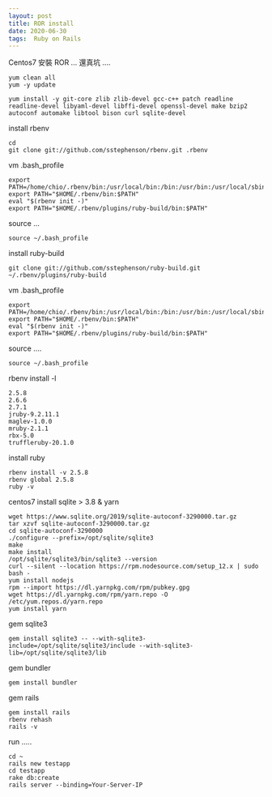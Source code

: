 ```yaml
---
layout: post
title: ROR install
date: 2020-06-30
tags:  Ruby on Rails
---
```


Centos7 安裝 ROR ... 還真坑 ....


```
yum clean all
yum -y update
```

```
yum install -y git-core zlib zlib-devel gcc-c++ patch readline readline-devel libyaml-devel libffi-devel openssl-devel make bzip2 autoconf automake libtool bison curl sqlite-devel
```

install rbenv
```
cd
git clone git://github.com/sstephenson/rbenv.git .rbenv
```

vm .bash_profile
```
export PATH=/home/chio/.rbenv/bin:/usr/local/bin:/bin:/usr/bin:/usr/local/sbin:/usr/sbin
export PATH="$HOME/.rbenv/bin:$PATH"
eval "$(rbenv init -)"
export PATH="$HOME/.rbenv/plugins/ruby-build/bin:$PATH"
```

source ...
```
source ~/.bash_profile
```

install ruby-build
```
git clone git://github.com/sstephenson/ruby-build.git ~/.rbenv/plugins/ruby-build
```

vm .bash_profile
```
export PATH=/home/chio/.rbenv/bin:/usr/local/bin:/bin:/usr/bin:/usr/local/sbin:/usr/sbin
export PATH="$HOME/.rbenv/bin:$PATH"
eval "$(rbenv init -)"
export PATH="$HOME/.rbenv/plugins/ruby-build/bin:$PATH"
```

source ....
```
source ~/.bash_profile
```

rbenv install -l
```
2.5.8
2.6.6
2.7.1
jruby-9.2.11.1
maglev-1.0.0
mruby-2.1.1
rbx-5.0
truffleruby-20.1.0

```

install ruby
```
rbenv install -v 2.5.8
rbenv global 2.5.8
ruby -v
```

centos7 install sqlite > 3.8 & yarn
```
wget https://www.sqlite.org/2019/sqlite-autoconf-3290000.tar.gz
tar xzvf sqlite-autoconf-3290000.tar.gz
cd sqlite-autoconf-3290000
./configure --prefix=/opt/sqlite/sqlite3
make 
make install
/opt/sqlite/sqlite3/bin/sqlite3 --version
curl --silent --location https://rpm.nodesource.com/setup_12.x | sudo bash -
yum install nodejs
rpm --import https://dl.yarnpkg.com/rpm/pubkey.gpg
wget https://dl.yarnpkg.com/rpm/yarn.repo -O /etc/yum.repos.d/yarn.repo
yum install yarn
```

gem sqlite3
```
gem install sqlite3 -- --with-sqlite3-include=/opt/sqlite/sqlite3/include --with-sqlite3-lib=/opt/sqlite/sqlite3/lib
```

gem bundler
```
gem install bundler
```

gem rails
```
gem install rails
rbenv rehash
rails -v
```

run .....
```
cd ~
rails new testapp
cd testapp
rake db:create
rails server --binding=Your-Server-IP
```

